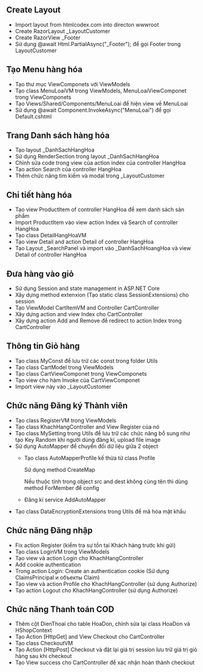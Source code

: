 ## Create Layout
- Import layout from htmlcodex.com into directon wwwroot
- Create RazorLayout _LayoutCustomer
- Create RazorView _Footer
- Sử dụng @await Html.PartialAsync("_Footer"); để gọi Footer trong LayoutCustomer

## Tạo Menu hàng hóa
- Tạo thư mục ViewComponets với ViewModels
- Tạo class MenuLoaiVM trong ViewModels, MenuLoaiViewComponet trong ViewComponets
- Tạo Views/Shared/Components/MenuLoai để hiện view về MenuLoai
- Sử dụng @await Component.InvokeAsync("MenuLoai") để gọi Default.cshtml 

## Trang Danh sách hàng hóa
- Tạo layout _DanhSachHangHoa
- Sử dụng RenderSection trong layout _DanhSachHangHoa 
- Chỉnh sửa code trong view của action index của controller HangHoa
- Tạo action Search của controller HangHoa
- Thêm chức năng tìm kiếm và modal trong _LayoutCustomer

## Chi tiết hàng hóa
- Tạo view ProductItem of controller HangHoa để xem danh sách sản phẩm
- Import ProductItem vào view action Index và Search of controller HangHoa
- Tạo class DetailHangHoaVM
- Tạo view Detail and action Detail of controller HangHoa
- Tạo Layout _SearchPanel và import vào _DanhSachHoangHoa và view Detail of controller HangHoa

## Đưa hàng vào giỏ
- Sử dụng Session and state management in ASP.NET Core 
- Xây dựng method extenxion (Tạo static class SessionExtensions) cho session
- Tạo ViewModel CartItemVM and Controller CartController
- Xây dựng action and view Index cho CartController
- Xây dựng action Add and Remove để redirect to action Index trong CartController

## Thông tin Giỏ hàng
- Tạo class MyConst để lưu trữ các const trong folder Utils
- Tạo class CartModel trong ViewModels
- Tạo class CartViewComponet trong ViewComponets
- Tạo view cho hàm Invoke của CartViewComponet
- Import view này vào _LayoutCustomer

## Chức năng Đăng ký Thành viên
* Tạo class RegisterVM trong ViewModels
* Tạo class KhachHangController and View Register của nó
* Tạo class MySetting trong Utils để lưu trữ các chức năng bổ sung như tạo Key Random khi người dùng đăng kí, upload file image
* Sử dụng AutoMapper để chuyển đổi dữ liệu giữa 2 object
    * Tạo class AutoMapperProfile kế thừa từ class Profile
    
        Sử dụng method CreateMap

        Nếu thuộc tính trong object src and dest không cùng tên thì dùng method ForMember để config
    * Đăng kí service AddAutoMapper
* Tạo class DataEncryptionExtensions trong Utils để mã hóa mật khẩu

## Chức năng Đăng nhập
* Fix action Register (kiểm tra sự tồn tại Khách hàng trước khi gửi)
* Tạo class LoginVM trong ViewModels
* Tạo view và action Login cho KhachHangController
* Add cookie authentication
* Trong action Login: Create an authentication cookie (Sử dụng ClaimsPrincipal и объекты Claim)
* Tạo view và action Profile cho KhachHangController (sử dụng Authorize)
* Tạo action Logout cho KhachHangController (sử dụng Authorize)

## Chức năng Thanh toán COD
* Thêm cột DienThoai cho table HoaDon, chỉnh sửa lại class HoaDon và HShopContext
* Tạo Action [HttpGet] and View Checkout cho CartController
* Tạo class CheckoutVM
* Tạo Action [HttpPost] Checkout và đặt lại giá trị session lưu trữ giá trị giỏ hàng sau khi checkout
* Tạo View success cho CartController để xác nhận hoàn thành checkout